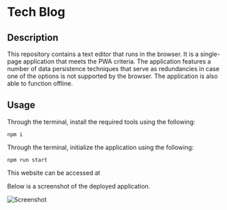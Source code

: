 # Tech Blog

## Description

This repository contains a text editor that runs in the browser. It is a single-page application that meets the PWA criteria. The application features a number of data persistence techniques that serve as redundancies in case one of the options is not supported by the browser. The application is also able to function offline.   

## Usage

Through the terminal, install the required tools using the following: 

```
npm i
```

Through the terminal, initialize the application using the following:

```
npm run start
```

This website can be accessed at 

Below is a screenshot of the deployed application. 

![Screenshot](assets/images/screenshot.png)
